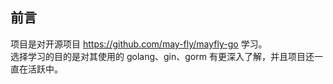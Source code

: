 ## 前言
项目是对开源项目 https://github.com/may-fly/mayfly-go 学习。  
选择学习的目的是对其使用的 golang、gin、gorm 有更深入了解，并且项目还一直在活跃中。
